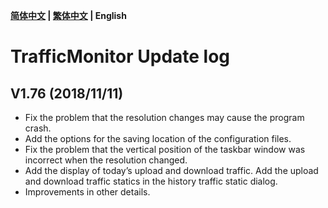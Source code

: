 **[简体中文](https://github.com/zhongyang219/TrafficMonitor/blob/master/UpdateLog/update_log.md) | [繁体中文](https://github.com/zhongyang219/TrafficMonitor/blob/master/UpdateLog/update_log_zh-tw.md) | English**<br>
# TrafficMonitor Update log
## V1.76 (2018/11/11)
* Fix the problem that the resolution changes may cause the program crash.
* Add the options for the saving location of the configuration files.
* Fix the problem that the vertical position of the taskbar window was incorrect when the resolution changed.
* Add the display of today’s upload and download traffic. Add the upload and download traffic statics in the history traffic static dialog.
* Improvements in other details.
